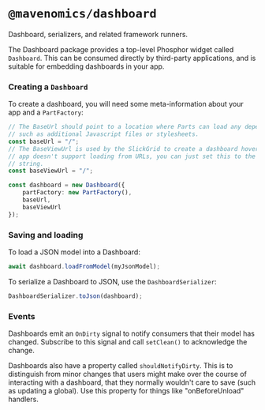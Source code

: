 # `@mavenomics/dashboard`

Dashboard, serializers, and related framework runners.

The Dashboard package provides a top-level Phosphor widget called `Dashboard`.
This can be consumed directly by third-party applications, and is suitable for
embedding dashboards in your app.

### Creating a `Dashboard`

To create a dashboard, you will need some meta-information about your app and
a `PartFactory`:

```ts
// The BaseUrl should point to a location where Parts can load any dependencies,
// such as additional Javascript files or stylesheets.
const baseUrl = "/";
// The BaseViewUrl is used by the SlickGrid to create a dashboard hover- if your
// app doesn't support loading from URLs, you can just set this to the empty
// string.
const baseViewUrl = "/";

const dashboard = new Dashboard({
    partFactory: new PartFactory(),
    baseUrl,
    baseViewUrl
});
```

### Saving and loading

To load a JSON model into a Dashboard:

```ts
await dashboard.loadFromModel(myJsonModel);
```

To serialize a Dashboard to JSON, use the `DashboardSerializer`:

```ts
DashboardSerializer.toJson(dashboard);
```

### Events

Dashboards emit an `OnDirty` signal to notify consumers that their model has
changed. Subscribe to this signal and call `setClean()` to acknowledge the change.

Dashboards also have a property called `shouldNotifyDirty`. This is to distinguish
from minor changes that users might make over the course of interacting with a
dashboard, that they normally wouldn't care to save (such as updating a global).
Use this property for things like "onBeforeUnload" handlers.
